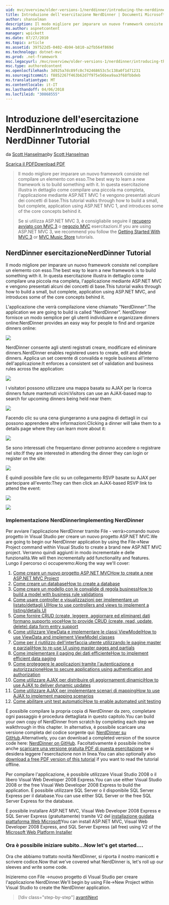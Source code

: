 ```yaml
---
uid: mvc/overview/older-versions-1/nerddinner/introducing-the-nerddinner-tutorial
title: Introduzione dell'esercitazione NerdDinner | Documenti Microsoft
author: shanselman
description: Il modo migliore per imparare un nuovo framework consiste nel compilare un elemento con esso. In questa esercitazione illustra in dettaglio come compilare un'applicazione di piccola ma completa, utilizzando ASP.NE...
ms.author: aspnetcontent
manager: wpickett
ms.date: 07/27/2010
ms.topic: article
ms.assetid: 397522d5-0402-4b94-b810-a2fb564f869d
ms.technology: dotnet-mvc
ms.prod: .net-framework
msc.legacyurl: /mvc/overview/older-versions-1/nerddinner/introducing-the-nerddinner-tutorial
msc.type: authoredcontent
ms.openlocfilehash: 3d925a7dc89fc0c742468653c5c138a0f1d71231
ms.sourcegitcommit: f8852267f463b62d7f975e56bea9aa3f68fbbdeb
ms.translationtype: MT
ms.contentlocale: it-IT
ms.lasthandoff: 04/06/2018
ms.locfileid: "30868555"
---
```

<a name="introducing-the-nerddinner-tutorial"></a><span data-ttu-id="c85eb-104">Introduzione dell'esercitazione NerdDinner</span><span class="sxs-lookup"><span data-stu-id="c85eb-104">Introducing the NerdDinner Tutorial</span></span>
====================
<span data-ttu-id="c85eb-105">da [Scott Hanselman](https://github.com/shanselman)</span><span class="sxs-lookup"><span data-stu-id="c85eb-105">by [Scott Hanselman](https://github.com/shanselman)</span></span>

[<span data-ttu-id="c85eb-106">Scarica il PDF</span><span class="sxs-lookup"><span data-stu-id="c85eb-106">Download PDF</span></span>](http://aspnetmvcbook.s3.amazonaws.com/aspnetmvc-nerdinner_v1.pdf)

> <span data-ttu-id="c85eb-107">Il modo migliore per imparare un nuovo framework consiste nel compilare un elemento con esso.</span><span class="sxs-lookup"><span data-stu-id="c85eb-107">The best way to learn a new framework is to build something with it.</span></span> <span data-ttu-id="c85eb-108">In questa esercitazione illustra in dettaglio come compilare una piccola ma completa, l'applicazione mediante ASP.NET MVC 1 e vengono presentati alcuni dei concetti di base.</span><span class="sxs-lookup"><span data-stu-id="c85eb-108">This tutorial walks through how to build a small, but complete, application using ASP.NET MVC 1, and introduces some of the core concepts behind it.</span></span>
> 
> <span data-ttu-id="c85eb-109">Se si utilizza ASP.NET MVC 3, è consigliabile seguire il [recupero avviato con MVC 3](../../older-versions/getting-started-with-aspnet-mvc3/cs/intro-to-aspnet-mvc-3.md) o [negozio MVC](../../older-versions/mvc-music-store/mvc-music-store-part-1.md) esercitazioni.</span><span class="sxs-lookup"><span data-stu-id="c85eb-109">If you are using ASP.NET MVC 3, we recommend you follow the [Getting Started With MVC 3](../../older-versions/getting-started-with-aspnet-mvc3/cs/intro-to-aspnet-mvc-3.md) or [MVC Music Store](../../older-versions/mvc-music-store/mvc-music-store-part-1.md) tutorials.</span></span>


## <a name="nerddinner-tutorial"></a><span data-ttu-id="c85eb-110">NerdDinner esercitazione</span><span class="sxs-lookup"><span data-stu-id="c85eb-110">NerdDinner Tutorial</span></span>

<span data-ttu-id="c85eb-111">Il modo migliore per imparare un nuovo framework consiste nel compilare un elemento con esso.</span><span class="sxs-lookup"><span data-stu-id="c85eb-111">The best way to learn a new framework is to build something with it.</span></span> <span data-ttu-id="c85eb-112">In questa esercitazione illustra in dettaglio come compilare una piccola ma completa, l'applicazione mediante ASP.NET MVC e vengono presentati alcuni dei concetti di base.</span><span class="sxs-lookup"><span data-stu-id="c85eb-112">This tutorial walks through how to build a small, but complete, application using ASP.NET MVC, and introduces some of the core concepts behind it.</span></span>

<span data-ttu-id="c85eb-113">L'applicazione che verrà compilazione viene chiamato "NerdDinner".</span><span class="sxs-lookup"><span data-stu-id="c85eb-113">The application we are going to build is called "NerdDinner".</span></span> <span data-ttu-id="c85eb-114">NerdDinner fornisce un modo semplice per gli utenti individuare e organizzare dinners online:</span><span class="sxs-lookup"><span data-stu-id="c85eb-114">NerdDinner provides an easy way for people to find and organize dinners online:</span></span>

![](introducing-the-nerddinner-tutorial/_static/image1.png)

<span data-ttu-id="c85eb-115">NerdDinner consente agli utenti registrati creare, modificare ed eliminare dinners.</span><span class="sxs-lookup"><span data-stu-id="c85eb-115">NerdDinner enables registered users to create, edit and delete dinners.</span></span> <span data-ttu-id="c85eb-116">Applica un set coerente di convalida e regole business all'interno dell'applicazione:</span><span class="sxs-lookup"><span data-stu-id="c85eb-116">It enforces a consistent set of validation and business rules across the application:</span></span>

![](introducing-the-nerddinner-tutorial/_static/image2.png)

<span data-ttu-id="c85eb-117">I visitatori possono utilizzare una mappa basata su AJAX per la ricerca dinners future mantenuti vicini:</span><span class="sxs-lookup"><span data-stu-id="c85eb-117">Visitors can use an AJAX-based map to search for upcoming dinners being held near them:</span></span>

![](introducing-the-nerddinner-tutorial/_static/image3.png)

<span data-ttu-id="c85eb-118">Facendo clic su una cena giungeranno a una pagina di dettagli in cui possono apprendere altre informazioni:</span><span class="sxs-lookup"><span data-stu-id="c85eb-118">Clicking a dinner will take them to a details page where they can learn more about it:</span></span>

![](introducing-the-nerddinner-tutorial/_static/image4.png)

<span data-ttu-id="c85eb-119">Se sono interessati che frequentano dinner potranno accedere o registrare nel sito:</span><span class="sxs-lookup"><span data-stu-id="c85eb-119">If they are interested in attending the dinner they can login or register on the site:</span></span>

![](introducing-the-nerddinner-tutorial/_static/image5.png)

<span data-ttu-id="c85eb-120">È quindi possibile fare clic su un collegamento RSVP basate su AJAX per partecipare all'evento:</span><span class="sxs-lookup"><span data-stu-id="c85eb-120">They can then click an AJAX-based RSVP link to attend the event:</span></span>

![](introducing-the-nerddinner-tutorial/_static/image6.png)

![](introducing-the-nerddinner-tutorial/_static/image7.png)

### <a name="implementing-nerddinner"></a><span data-ttu-id="c85eb-121">Implementazione NerdDinner</span><span class="sxs-lookup"><span data-stu-id="c85eb-121">Implementing NerdDinner</span></span>

<span data-ttu-id="c85eb-122">Per avviare l'applicazione NerdDinner tramite File - verrà&gt;comando nuovo progetto in Visual Studio per creare un nuovo progetto ASP.NET MVC.</span><span class="sxs-lookup"><span data-stu-id="c85eb-122">We are going to begin our NerdDinner application by using the File-&gt;New Project command within Visual Studio to create a brand new ASP.NET MVC project.</span></span> <span data-ttu-id="c85eb-123">Verranno quindi aggiunti in modo incrementale e delle funzionalità.</span><span class="sxs-lookup"><span data-stu-id="c85eb-123">We will then incrementally add functionality and features.</span></span> <span data-ttu-id="c85eb-124">Lungo il percorso ci occuperemo:</span><span class="sxs-lookup"><span data-stu-id="c85eb-124">Along the way we'll cover:</span></span>

1. [<span data-ttu-id="c85eb-125">Come creare un nuovo progetto ASP.NET MVC</span><span class="sxs-lookup"><span data-stu-id="c85eb-125">How to create a new ASP.NET MVC Project</span></span>](# "crea un nuovo progetto MVC ASP.NET")
2. [<span data-ttu-id="c85eb-126">Come creare un database</span><span class="sxs-lookup"><span data-stu-id="c85eb-126">How to create a database</span></span>](# "creare un Database")
3. [<span data-ttu-id="c85eb-127">Come creare un modello con le convalide di regola business</span><span class="sxs-lookup"><span data-stu-id="c85eb-127">How to build a model with business rule validations</span></span>](# "compilare un modello con le convalide di regola Business")
4. [<span data-ttu-id="c85eb-128">Come usare controller e visualizzazioni per implementare un listato/dettagli UI</span><span class="sxs-lookup"><span data-stu-id="c85eb-128">How to use controllers and views to implement a listing/details UI</span></span>](# "utilizzano controller e visualizzazioni per implementare un'interfaccia utente/dettagli")
5. <span data-ttu-id="c85eb-129">[Come fornire CRUD (create, leggere, aggiornare ed eliminare) dati formano supporto voce](# "forniscono CRUD (Create, Read, Update, Delete) dati Form voce supporta")</span><span class="sxs-lookup"><span data-stu-id="c85eb-129">[How to provide CRUD (create, read, update, delete) data form entry support](# "Provide CRUD (Create, Read, Update, Delete) Data Form Entry Support")</span></span>
6. [<span data-ttu-id="c85eb-130">Come utilizzare ViewData e implementare le classi ViewModel</span><span class="sxs-lookup"><span data-stu-id="c85eb-130">How to use ViewData and implement ViewModel classes</span></span>](# "ViewData usare e implementare le classi ViewModel")
7. [<span data-ttu-id="c85eb-131">Come per il riutilizzo dell'interfaccia utente utilizzando le pagine master e parziali</span><span class="sxs-lookup"><span data-stu-id="c85eb-131">How to re-use UI using master pages and partials</span></span>](# "riutilizzo di interfaccia utente utilizzando pagine Master e parziali")
8. [<span data-ttu-id="c85eb-132">Come implementare il paging dei dati efficiente</span><span class="sxs-lookup"><span data-stu-id="c85eb-132">How to implement efficient data paging</span></span>](# "implementare Paging dei dati efficiente")
9. [<span data-ttu-id="c85eb-133">Come proteggere le applicazioni tramite l'autenticazione e autorizzazione</span><span class="sxs-lookup"><span data-stu-id="c85eb-133">How to secure applications using authentication and authorization</span></span>](# "sicuro delle applicazioni usando autenticazione e autorizzazione")
10. [<span data-ttu-id="c85eb-134">Come utilizzare AJAX per distribuire gli aggiornamenti dinamici</span><span class="sxs-lookup"><span data-stu-id="c85eb-134">How to use AJAX to deliver dynamic updates</span></span>](# "utilizzare AJAX per inviare gli aggiornamenti dinamici")
11. [<span data-ttu-id="c85eb-135">Come utilizzare AJAX per implementare scenari di mapping</span><span class="sxs-lookup"><span data-stu-id="c85eb-135">How to use AJAX to implement mapping scenarios</span></span>](# "utilizzare AJAX per implementare scenari di Mapping")
12. [<span data-ttu-id="c85eb-136">Come abilitare unit test automatici</span><span class="sxs-lookup"><span data-stu-id="c85eb-136">How to enable automated unit testing</span></span>](# "attiva Testing unità automatizzati")

<span data-ttu-id="c85eb-137">È possibile compilare la propria copia di NerdDinner da zero, completare ogni passaggio è procedura dettagliata in questo capitolo.</span><span class="sxs-lookup"><span data-stu-id="c85eb-137">You can build your own copy of NerdDinner from scratch by completing each step we walkthrough in this chapter.</span></span> <span data-ttu-id="c85eb-138">In alternativa, è possibile scaricare una versione completa del codice sorgente qui: [NerdDinner su GitHub](https://github.com/AspNetMVPSamples/NerdDinner).</span><span class="sxs-lookup"><span data-stu-id="c85eb-138">Alternatively, you can download a completed version of the source code here: [NerdDinner on GitHub](https://github.com/AspNetMVPSamples/NerdDinner).</span></span> <span data-ttu-id="c85eb-139">Facoltativamente è possibile inoltre anche [scaricare una versione gratuita PDF di questa esercitazione](http://aspnetmvcbook.s3.amazonaws.com/aspnetmvc-nerdinner_v1.pdf) se si desidera leggere l'esercitazione non in linea.</span><span class="sxs-lookup"><span data-stu-id="c85eb-139">You can also optionally also [download a free PDF version of this tutorial](http://aspnetmvcbook.s3.amazonaws.com/aspnetmvc-nerdinner_v1.pdf) if you want to read the tutorial offline.</span></span>

<span data-ttu-id="c85eb-140">Per compilare l'applicazione, è possibile utilizzare Visual Studio 2008 o il libero Visual Web Developer 2008 Express.</span><span class="sxs-lookup"><span data-stu-id="c85eb-140">You can use either Visual Studio 2008 or the free Visual Web Developer 2008 Express to build the application.</span></span> <span data-ttu-id="c85eb-141">È possibile utilizzare SQL Server o il disponibile SQL Server Express per il database.</span><span class="sxs-lookup"><span data-stu-id="c85eb-141">You can use either SQL Server or the free SQL Server Express for the database.</span></span>

<span data-ttu-id="c85eb-142">È possibile installare ASP.NET MVC, Visual Web Developer 2008 Express e SQL Server Express (gratuitamente) tramite V2 del [installazione guidata piattaforma Web Microsoft](https://www.microsoft.com/web/downloads/platform.aspx)</span><span class="sxs-lookup"><span data-stu-id="c85eb-142">You can install ASP.NET MVC, Visual Web Developer 2008 Express, and SQL Server Express (all free) using V2 of the [Microsoft Web Platform Installer](https://www.microsoft.com/web/downloads/platform.aspx)</span></span>

### <a name="now-lets-get-started"></a><span data-ttu-id="c85eb-143">Ora è possibile iniziare subito...</span><span class="sxs-lookup"><span data-stu-id="c85eb-143">Now let's get started....</span></span>

<span data-ttu-id="c85eb-144">Ora che abbiamo trattato novità NerdDinner, si riporta il nostro manicotti e scrivere codice.</span><span class="sxs-lookup"><span data-stu-id="c85eb-144">Now that we've covered what NerdDinner is, let's roll up our sleeves and write some code.</span></span>

<span data-ttu-id="c85eb-145">Inizieremo con File -&gt;nuovo progetto di Visual Studio per creare l'applicazione NerdDinner.</span><span class="sxs-lookup"><span data-stu-id="c85eb-145">We'll begin by using File-&gt;New Project within Visual Studio to create the NerdDinner application.</span></span>

> [!div class="step-by-step"]
> [<span data-ttu-id="c85eb-146">avanti</span><span class="sxs-lookup"><span data-stu-id="c85eb-146">Next</span></span>](create-a-new-aspnet-mvc-project.md)

